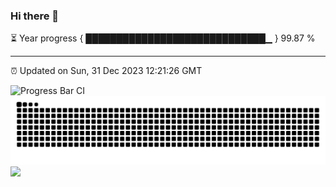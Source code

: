 ### Hi there 👋

⏳ Year progress { █████████████████████████████▁ } 99.87 %

---

⏰ Updated on Sun, 31 Dec 2023 12:21:26 GMT

![Progress Bar CI](https://github.com/liununu/liununu/workflows/Progress%20Bar%20CI/badge.svg)![](https://raw.githubusercontent.com/L1cardo/L1cardo/main/assets/github-contribution-grid-snake.svg)![](https://raw.githubusercontent.com/seesaws/seesaws/main/assets/github-contribution-grid-snake.svg)
